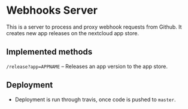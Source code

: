 # Webhooks Server

This is a server to process and proxy webhook requests from Github.
It creates new app releases on the nextcloud app store.

## Implemented methods
`/release?app=APPNAME` – Releases an app version to the app store.

## Deployment
- Deployment is run through travis, once code is pushed to `master`.